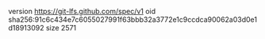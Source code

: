 version https://git-lfs.github.com/spec/v1
oid sha256:91c6c434e7c6055027991f63bbb32a3772e1c9ccdca90062a03d0e1d18913092
size 2571
